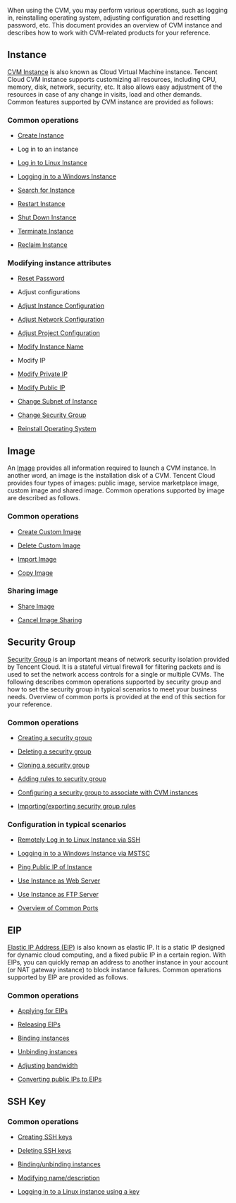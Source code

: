 When using the CVM, you may perform various operations, such as logging in, reinstalling operating system, adjusting configuration and resetting password, etc. This document provides an overview of CVM instance and describes how to work with CVM-related products for your reference.
## Instance
[CVM Instance](https://intl.cloud.tencent.com/document/product/213/495) is also known as Cloud Virtual Machine instance. Tencent Cloud CVM instance supports customizing all resources, including CPU, memory, disk, network, security, etc. It also allows easy adjustment of the resources in case of any change in visits, load and other demands. Common features supported by CVM instance are provided as follows:

### Common operations
- [Create Instance](https://intl.cloud.tencent.com/document/product/213/4855)

- Log in to an instance
 - [Log in to Linux Instance](https://intl.cloud.tencent.com/document/product/213/5436)
 - [Logging in to a Windows Instance](https://intl.cloud.tencent.com/document/product/213/5435)

- [Search for Instance](https://intl.cloud.tencent.com/document/product/213/15519)

- [Restart Instance](https://intl.cloud.tencent.com/document/product/213/4928)

- [Shut Down Instance](https://intl.cloud.tencent.com/document/product/213/4929)

- [Terminate Instance](https://intl.cloud.tencent.com/document/product/213/4930)

- [Reclaim Instance](https://intl.cloud.tencent.com/document/product/213/4931)

### Modifying instance attributes
- [Reset Password](https://intl.cloud.tencent.com/document/product/213/16566)

- Adjust configurations
 - [Adjust Instance Configuration](https://intl.cloud.tencent.com/document/product/213/2178)

 - [Adjust Network Configuration](https://intl.cloud.tencent.com/document/product/213/15517)

 - [Adjust Project Configuration](https://intl.cloud.tencent.com/document/product/213/16514)

- [Modify Instance Name](https://intl.cloud.tencent.com/document/product/213/16562)

- Modify IP
 - [Modify Private IP](https://intl.cloud.tencent.com/document/product/213/16561)

 - [Modify Public IP](https://intl.cloud.tencent.com/document/product/213/16642)

- [Change Subnet of Instance](https://intl.cloud.tencent.com/document/product/213/16565)

- [Change Security Group](https://intl.cloud.tencent.com/document/product/213/16564)

- [Reinstall Operating System](https://intl.cloud.tencent.com/document/product/213/4933)

## Image
An [Image](https://intl.cloud.tencent.com/document/product/213/4940) provides all information required to launch a CVM instance. In another word, an image is the installation disk of a CVM. Tencent Cloud provides four types of images: public image, service marketplace image, custom image and shared image. Common operations supported by image are described as follows.
### Common operations
- [Create Custom Image](https://intl.cloud.tencent.com/document/product/213/4942)

- [Delete Custom Image](https://intl.cloud.tencent.com/document/product/213/6036)

- [Import Image](https://intl.cloud.tencent.com/document/product/213/4945)

- [Copy Image](https://intl.cloud.tencent.com/document/product/213/4943)

### Sharing image
- [Share Image](https://intl.cloud.tencent.com/document/product/213/4944)

- [Cancel Image Sharing](https://intl.cloud.tencent.com/document/product/213/7148)

## Security Group
[Security Group](https://intl.cloud.tencent.com/document/product/213/12452) is an important means of network security isolation provided by Tencent Cloud. It is a stateful virtual firewall for filtering packets and is used to set the network access controls for a single or multiple CVMs. The following describes common operations supported by security group and how to set the security group in typical scenarios to meet your business needs. Overview of common ports is provided at the end of this section for your reference.

### Common operations
- [Creating a security group](https://intl.cloud.tencent.com/document/product/213/18197#creating-a-security-group)

- [Deleting a security group](https://intl.cloud.tencent.com/document/product/213/18197#deleting-a-security-group)

- [Cloning a security group](https://intl.cloud.tencent.com/document/product/213/18197#cloning-a-security-group)

- [Adding rules to security group](https://intl.cloud.tencent.com/document/product/213/18197#adding-rules-to-security-group)

- [Configuring a security group to associate with CVM instances](https://intl.cloud.tencent.com/document/product/213/18197#configuring-a-security-group-to-associate-with-cvm-instances)

- [Importing/exporting security group rules](https://intl.cloud.tencent.com/document/product/213/18197#importing.2Fexporting-security-group-rules)

### Configuration in typical scenarios
- [Remotely Log in to Linux Instance via SSH](https://intl.cloud.tencent.com/document/product/213/18197#remotely-logging-in-to-linux-instances-via-ssh)

- [Logging in to a Windows Instance via MSTSC](https://intl.cloud.tencent.com/document/product/213/18197?#logging-in-to-windows-instances-via-mstsc)

- [Ping Public IP of Instance](https://intl.cloud.tencent.com/document/product/213/18197?#pinging-a-cvm-instance-in-public-network)

- [Use Instance as Web Server](https://intl.cloud.tencent.com/document/product/213/18197#using-cvm-instance-as-web-servers)

- [Use Instance as FTP Server](https://intl.cloud.tencent.com/document/product/213/18197#uploading-or-downloading-files-with-ftp)

- [Overview of Common Ports](https://intl.cloud.tencent.com/document/product/213/12451)

## EIP
[Elastic IP Address (EIP)](https://intl.cloud.tencent.com/document/product/213/5733) is also known as elastic IP. It is a static IP designed for dynamic cloud computing, and a fixed public IP in a certain region. With EIPs, you can quickly remap an address to another instance in your account (or NAT gateway instance) to block instance failures. Common operations supported by EIP are provided as follows.

### Common operations
- [Applying for EIPs](https://intl.cloud.tencent.com/document/product/213/5733#applying-for-eips)

- [Releasing EIPs](https://intl.cloud.tencent.com/document/product/213/5733#releasing-eips)

- [Binding instances](https://intl.cloud.tencent.com/document/product/213/5733#binding-eips-to-cloud-products)

- [Unbinding instances](https://intl.cloud.tencent.com/document/product/213/5733#unbinding-eips-from-cloud-products)

- [Adjusting bandwidth](https://intl.cloud.tencent.com/document/product/213/5733#adjusting-bandwidth)

- [Converting public IPs to EIPs](https://intl.cloud.tencent.com/document/product/213/5733#converting-public-ip-to-eip)

## SSH Key
### Common operations
- [Creating SSH keys](https://intl.cloud.tencent.com/document/product/213/16691#creating-an-ssh-key)

- [Deleting SSH keys](https://intl.cloud.tencent.com/document/product/213/16691#deleting-ssh-keys)

- [Binding/unbinding instances](https://intl.cloud.tencent.com/document/product/213/16691#binding.2Funbinding-keys-with-servers)

- [Modifying name/description](https://intl.cloud.tencent.com/document/product/213/16691#modify-ssh-key-name.2Fdescription)

- [Logging in to a Linux instance using a key](https://intl.cloud.tencent.com/document/product/213/16691#log-in-to-the-linux-cvm-using-the-ssh-key)
